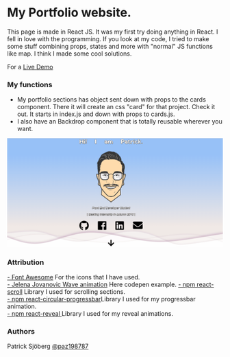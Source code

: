 
# **My Portfolio website.**
This page is made in React JS. It was my first try doing anything in React. I fell in love with the programming. If you look at my code, I tried to make some stuff combining props, states and more with "normal" JS functions like map. I think I made some cool solutions.
<p> For a <a href="http://patricksjoberg.surge.sh/">Live Demo</a> </p>

### My functions
* My portfolio sections has object sent down with props to the cards component. There it will create an css "card" for that project. Check it out. It starts in index.js and down with props to cards.js.
* I also have an Backdrop component that is totally reusable wherever you want.

![Alt text](/src/components/pics/portfoliogif.gif "My Portfolio page")

### Attribution
<a href="https://fontawesome.com/">- Font Awesome</a> For the icons that I have used.<br>
<a href="https://codepen.io/plavookac/pen/QMwObb">- Jelena Jovanovic Wave animation</a> Here codepen example.
<a href="https://www.npmjs.com/package/react-scroll">- npm react-scroll</a> Library I used for scrolling sections.<br>
<a href="https://www.npmjs.com/package/react-circular-progressbar">- npm react-circular-progressbar</a>Library I used for my progressbar animation.<br>
<a href="https://www.npmjs.com/package/reveal">- npm react-reveal </a>Library I used for my reveal animations.<br>

### Authors
Patrick Sjöberg <a href="https://github.com/paz198787">@paz198787</a> <br>
